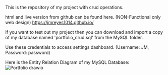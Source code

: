 This is the repository of my project with crud operations.

html and live version from github can be found here. (NON-Functional only web design)
https://jmreyes1014.github.io/

If you want to test out my project then you can download and import a copy of my database named 'portfolio_crud.sql' from the MySQL folder.

Use these credentials to access settings dashboard.
(Username: JM,
Password: password)

Here is the Entity Relation Diagram of my MySQL Database:
![Portfolio drawio](https://github.com/JMReyes1014/FinalsProject_crud/assets/147701292/51aef696-fb68-42b7-9a38-aa30209e0821)
